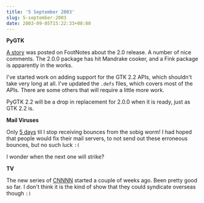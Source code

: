 ```yaml
---
title: '5 September 2003'
slug: 5-september-2003
date: 2003-09-05T15:22:33+08:00
---
```


**PyGTK**

[A
story](http://www.gnomedesktop.org/article.php?sid=1316&mode=nested&order=0&thold=0)
was posted on FootNotes about the 2.0 release. A number of nice
comments. The 2.0.0 package has hit Mandrake cooker, and a Fink package
is apparently in the works.

I\'ve started work on adding support for the GTK 2.2 APIs, which
shouldn\'t take very long at all. I\'ve updated the `.defs` files, which
covers most of the APIs. There are some others that will require a
little more work.

PyGTK 2.2 will be a drop in replacement for 2.0.0 when it is ready, just
as GTK 2.2 is.

**Mail Viruses**

Only [5 days](http://www.f-secure.com/v-descs/sobig_f.shtml) til I stop
receiving bounces from the sobig worm! I had hoped that people would fix
their mail servers, to not send out these erroneous bounces, but no such
luck `:(`

I wonder when the next one will strike?

**TV**

The new series of [CNNNN](http://www.cnnnn.com/) started a couple of
weeks ago. Been pretty good so far. I don\'t think it is the kind of
show that they could syndicate overseas though `:)`
